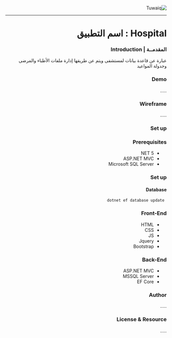 <div dir="rtl" align="right" >
  
![Tuwaiq](https://i.ibb.co/SV2BSn5/tuwaiq.png)
  
----
  
# Hospital : اسم التطبيق
  
### المقدمــة | Introduction 
 عبارة عن قاعدة بيانات لمستشفى ويتم عن طريقها إدارة ملفات الأطباء والمرضى وجدولة المواعيد
### Demo  
 .....
### Wireframe  
 .....   
### Set up  
### Prerequisites
- NET 5 
- ASP.NET MVC
- Microsoft SQL Server 
### Set up  
 #### Database
 ``` dotnet ef database update```
### Front-End  
 - HTML
 - CSS
 - JS
 - Jquery
 - Bootstrap 
### Back-End 
 - ASP.NET MVC
 - MSSQL Server
 - EF Core
### Author
 ..... 
### License & Resource
 .....
</div>
